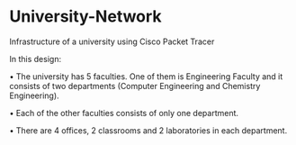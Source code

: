 # University-Network
Infrastructure of a university using Cisco Packet Tracer 

In this design:

•	The university has 5 faculties. One of them is Engineering Faculty and it consists of two departments (Computer Engineering and Chemistry Engineering).

•	Each of the other faculties consists of only one department.

•	There are 4 offices, 2 classrooms and 2 laboratories in each department.
